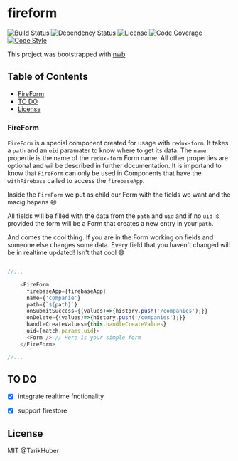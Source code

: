 # fireform
[![Build Status][travis-image]][travis-url]
[![Dependency Status][daviddm-image]][daviddm-url]
[![License][license-image]][license-url]
[![Code Coverage][coverage-image]][coverage-url]
[![Code Style][code-style-image]][code-style-url]

This project was bootstrapped with [nwb](https://github.com/insin/nwb)

## Table of Contents

- [FireForm](#fireform)
- [TO DO](#to-do)
- [License](#license)

### FireForm

`FireForm` is a special component created for usage with `redux-form`. It takes a `path` and an `uid` paramater to know where to get its data. The `name` propertie is the name of the `redux-form` Form name. All other properties are optional and wil be described in further documentation. It is importand to know that `FireForm` can only be used in Components that have the `withFirebase` called to access the `firebaseApp`.

Inside the `FireForm` we put as child our Form with the fields we want and the macig hapens :smile:

All fields will be filled with the data from the `path` and `uid` and if no `uid` is provided the form will be a Form that creates a new entry in your `path`.

And comes the cool thing. If you are in the Form working on fields and someone else changes some data. Every field that you haven't changed will be in realtime updated! Isn't that cool :smile:

```js

//...

    <FireForm
      firebaseApp={firebaseApp}
      name={'companie'}
      path={`${path}`}
      onSubmitSuccess={(values)=>{history.push('/companies');}}
      onDelete={(values)=>{history.push('/companies');}}
      handleCreateValues={this.handleCreateValues}
      uid={match.params.uid}>
      <Form /> // Here is your simple form
    </FireForm>

//...

```


## TO DO

- [X] integrate realtime fnctionality
- [X] support firestore


## License

MIT @TarikHuber

[travis-image]: https://travis-ci.org/TarikHuber/fireform.svg?branch=master
[travis-url]: https://travis-ci.org/TarikHuber/fireform
[daviddm-image]: https://img.shields.io/david/TarikHuber/fireform.svg?style=flat-square
[daviddm-url]: https://david-dm.org/TarikHuber/fireform
[coverage-image]: https://img.shields.io/codecov/c/github/TarikHuber/fireform.svg?style=flat-square
[coverage-url]: https://codecov.io/gh/TarikHuber/fireform
[license-image]: https://img.shields.io/npm/l/express.svg
[license-url]: https://github.com/TarikHuber/fireform/master/LICENSE
[code-style-image]: https://img.shields.io/badge/code%20style-standard-brightgreen.svg?style=flat-square
[code-style-url]: http://standardjs.com/
